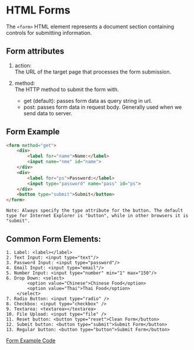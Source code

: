 # HTML Forms

The `<form>` HTML element represents a document section containing controls for submitting information.

## Form attributes

1. action:  
The URL of the target page that processes the form submission.

2. method:  
The HTTP method to submit the form with.
    * get (default): passes form data as query string in url.
    * post: passes form data in request body. Generally used when we send data to server.

## Form Example

```html
<form method="get">
    <div>
        <label for="name">Name:</label>
        <input name="nme" id="name">
    </div>
    <div>
        <label for="ps">Password:</label>
        <input type="password" name="pass" id="ps">
    </div>
    <button type="submit">Submit</button>
</form>
```
    Note: Always specify the type attribute for the button. The default type for Internet Explorer is "button", while in other browsers it is "submit".

## Common Form Elements:
    1. Label: <label></label>
    2. Text Input: <input type="text"/>
    3. Password Input: <input type="password"/>
    4. Email Input: <input type="email"/>
    5. Number Input: <input type="number" min="1" max="150"/>
    6. Drop Down: <select>
            <option value="Chinese">Chinese Food</option>
            <option value="Thai">Thai Food</option>
        </select>
    7. Radio Button: <input type="radio" />
    8. Checkbox: <input type="checkbox" />
    9. Textarea: <textarea></textarea>
    10. File Upload: <input type="file" />
    11. Reset button: <button type="reset">Clean Form</button>
    12. Submit button: <button type="submit">Submit Form</button>
    13. Regular button: <button type="button">Submit Form</button>


[Form Example Code](./3.%20HTML%20Forms%20Code/form.html)

